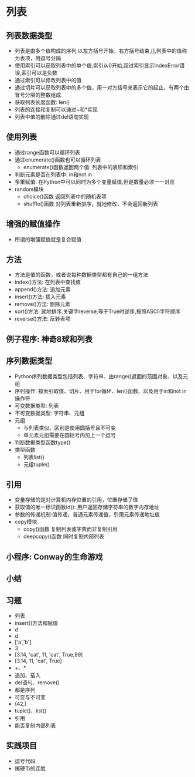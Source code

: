 # 列表
## 列表数据类型
- 列表是由多个值构成的序列,以左方括号开始，右方括号结束,[],列表中的值称为表项，用逗号分隔
- 使用索引可以获取列表中的单个值,索引从0开始,超过索引显示IndexError错误,索引可以是负数
- 通过索引可以修改列表中的值
- 通过切片可以获取列表中的多个值，用一对方括号来表示它的起止，有两个由冒号分隔的整数组成
- 获取列表长度函数: len()
- 列表的连接和复制可以通过+和*实现
- 列表中值的删除通过del语句实现
## 使用列表
- 通过range函数可以循环列表
- 通过enumerate()函数也可以循环列表
    - enumerate()函数返回两个值: 列表中的表项和索引
- 判断元素是否在列表中: in和not in
- 多重赋值: 在Python中可以同时为多个变量赋值,但是数量必须一一对应
- random模块
    - choice()函数 返回列表中的随机表项
    - shuffle()函数 对列表重新排序，就地修改，不会返回新列表
## 增强的赋值操作
- 所谓的增强赋值就是复合赋值
## 方法
- 方法是值的函数，或者说每种数据类型都有自己的一组方法
- index()方法: 在列表中查找值
- append()方法: 追加元素
- insert()方法: 插入元素
- remove()方法: 删除元素
- sort()方法: 就地排序,关键字reverse,等于True时逆序,按照ASCII字符顺序
- reverse()方法: 反转表项
## 例子程序: 神奇8球和列表
## 序列数据类型
- Python序列数据类型包括列表、字符串、由range()返回的范围对象、以及元组
- 序列操作: 按索引取值、切片、用于for循环、len()函数、以及用于in和not in操作符
- 可变数据类型: 列表
- 不可变数据类型: 字符串、元组
- 元组
    - 与列表类似，区别是使用圆括号且不可变
    - 单元素元组需要在圆括号内加上一个逗号
- 判断数据类型函数type()
- 类型函数
    - 列表list()
    - 元组tuple()
## 引用
- 变量存储的是对计算机内存位置的引用，位置存储了值
- 获取值的唯一标识函数id(): 用户返回存储字符串的数字内存地址
- 参数的传递机制:值传递，普通元素传递值，引用元素传递地址值
- copy模块
    - copy()函数 复制列表或字典而非复制引用
    - deepcopy()函数 同时复制内部列表
## 小程序: Conway的生命游戏
## 小结
## 习题
- 列表
- insert()方法和赋值
- d
- d
- ['a','b']
- 3
- [3.14, 'cat', 11, 'cat',
True,99]
- [3.14, 11, 'cat',
True]
- +、*
- 追加、插入
- del语句、remove()
- 都是序列
- 可变与不可变
- (42,)
- tuple()、list()
- 引用
- 能否复制内部列表
## 实践项目
- 逗号代码
- 掷硬币的连胜